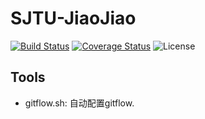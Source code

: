 # SJTU-JiaoJiao
[![Build Status](https://travis-ci.com/sjtu-jiaojiao/SJTU-JiaoJiao.svg?branch=master)](https://travis-ci.com/sjtu-jiaojiao/SJTU-JiaoJiao) [![Coverage Status](https://coveralls.io/repos/github/sjtu-jiaojiao/SJTU-JiaoJiao/badge.svg?branch=master)](https://coveralls.io/github/sjtu-jiaojiao/SJTU-JiaoJiao?branch=master) ![License](https://img.shields.io/badge/License-GPL--3.0-orange.svg)

## Tools
- gitflow.sh: 自动配置gitflow.
